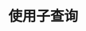 <!--
 * @author: huangyingli
 * @date: Do not edit
 * @lastEditors: 
 * @lastEditTime: Do not edit
 * @description: 
-->
# 使用子查询

